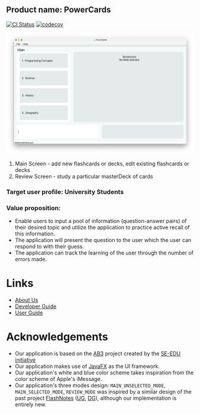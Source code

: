 ## Product name: PowerCards

[![CI Status](https://github.com/AY2223S2-CS2103T-W11-3/tp/workflows/Java%20CI/badge.svg)](https://github.com/AY2223S2-CS2103T-W11-3/tp/actions)
[![codecov](https://codecov.io/gh/AY2223S2-CS2103T-W11-3/tp/branch/master/graph/badge.svg?token=OXR3WZBSBR)](https://codecov.io/gh/AY2223S2-CS2103T-W11-3/tp)

![Ui](docs/images/Ui.png)
1. Main Screen - add new flashcards or decks, edit existing flashcards or decks
2. Review Screen - study a particular masterDeck of cards

### Target user profile: University Students
### Value proposition: 
- Enable users to input a pool of information (question-answer pairs) of their desired topic and utilize the application to practice active recall of this information.
- The application will present the question to the user which the user can respond to with their guess. 
- The application can track the learning of the user through the number of errors made.

# Links

- [About Us](https://github.com/AY2223S2-CS2103T-W11-3/tp/blob/master/docs/AboutUs.md)
- [Developer Guide](https://github.com/AY2223S2-CS2103T-W11-3/tp/blob/master/docs/DeveloperGuide.md)
- [User Guide](https://github.com/AY2223S2-CS2103T-W11-3/tp/blob/master/docs/UserGuide.md)

# Acknowledgements

- Our application is based on the [AB3](https://se-education.org/addressbook-level3/) project created by the [SE-EDU initiative](https://se-education.org/)
- Our application makes use of [JavaFX](https://openjfx.io/) as the UI framework.
- Our application's white and blue color scheme takes inspiration from the color scheme of Apple's iMessage.
- Our application's three modes design: `MAIN_UNSELECTED_MODE`, `MAIN_SELECTED_MODE`, `REVIEW_MODE` was inspired by a similar design of the past project [FlashNotes](https://ay2021s1-cs2103t-t15-2.github.io/tp/) ([UG](https://ay2021s1-cs2103t-t15-2.github.io/tp/UserGuide.html), [DG](https://ay2021s1-cs2103t-t15-2.github.io/tp/DeveloperGuide.html)), although our implementation is entirely new. 
